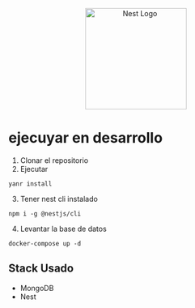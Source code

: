 <p align="center">
  <a href="http://nestjs.com/" target="blank"><img src="https://nestjs.com/img/logo-small.svg" width="200" alt="Nest Logo" /></a>
</p>

# ejecuyar en desarrollo

1. Clonar el repositorio
2. Ejecutar
```
yanr install
```
3. Tener nest cli instalado
```
npm i -g @nestjs/cli
```
4. Levantar la base de datos
```
docker-compose up -d
```

## Stack Usado
* MongoDB
* Nest
